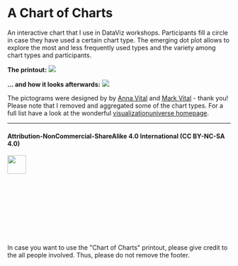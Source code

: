 # A Chart of Charts

An interactive chart that I use in DataViz workshops. Participants fill a circle in case they have used a certain chart type. The emerging dot plot allows to explore the most and less frequently used types and the variety among chart types and participants.

**The printout:**
![](https://github.com/Z3tt/DataViz/blob/master/ChartOfCharts/ChartOfCharts_Printout.png)

**... and how it looks afterwards:**
![](https://github.com/Z3tt/DataViz/blob/master/ChartOfCharts/ChartOfCharts_2019-09-26_IZW.jpg)

The pictograms were designed by by [Anna Vital](http://anna.vc/) and [Mark Vital](http://fundersandfounders.com/author/mark-vital/) - thank you!
Please note that I removed and aggregated some of the chart types. For a full list have a look at the wonderful [visualizationuniverse homepage](http://visualizationuniverse.com/charts/?sortBy=volume&sortDir=desc).

***

#### Attribution-NonCommercial-ShareAlike 4.0 International (CC BY-NC-SA 4.0)
<div style="width:300px; height:200px">
<img src=https://camo.githubusercontent.com/00f7814990f36f84c5ea74cba887385d8a2f36be/68747470733a2f2f646f63732e636c6f7564706f7373652e636f6d2f696d616765732f63632d62792d6e632d73612e706e67 alt="" height="42">
</div>
In case you want to use the "Chart of Charts" printout, please give credit to the all people involved. Thus, please do not remove the footer.
